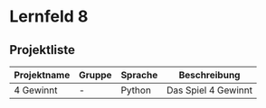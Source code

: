 # Lernfeld 8

## Projektliste

|Projektname|Gruppe|Sprache|Beschreibung|
|-----------|------|-------|------------|
|4 Gewinnt|-|Python|Das Spiel 4 Gewinnt|
